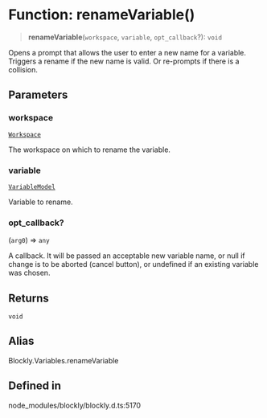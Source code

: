 # Function: renameVariable()

> **renameVariable**(`workspace`, `variable`, `opt_callback`?): `void`

Opens a prompt that allows the user to enter a new name for a variable.
Triggers a rename if the new name is valid. Or re-prompts if there is a
collision.

## Parameters

### workspace

[`Workspace`](../../classes/Workspace.md)

The workspace on which to rename the
variable.

### variable

[`VariableModel`](../../classes/VariableModel.md)

Variable to rename.

### opt_callback?

(`arg0`) => `any`

A callback. It will
be passed an acceptable new variable name, or null if change is to be
aborted (cancel button), or undefined if an existing variable was chosen.

## Returns

`void`

## Alias

Blockly.Variables.renameVariable

## Defined in

node_modules/blockly/blockly.d.ts:5170
